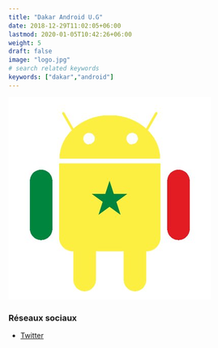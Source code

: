 ```yaml
---
title: "Dakar Android U.G"
date: 2018-12-29T11:02:05+06:00
lastmod: 2020-01-05T10:42:26+06:00
weight: 5
draft: false
image: "logo.jpg"
# search related keywords
keywords: ["dakar","android"]
---
```


![Logo](logo.jpg "logo")

### Réseaux sociaux

- [Twitter](https://twitter.com/DakarAndroidUG)
